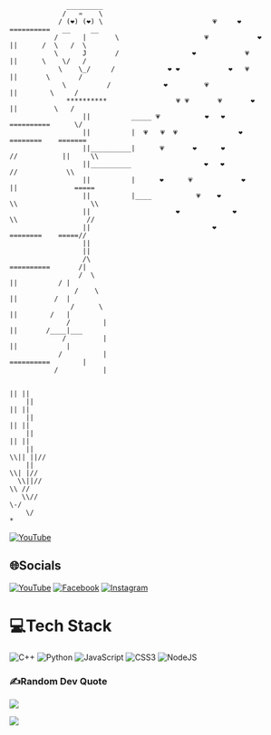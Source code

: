                                       
                  _________
                 /   ♒    \
                / (❤️) (❤️) \                           💗     ❤️                 ==========   __     __
               /      |       \                     💗            ❤️                   ||      /  \   /  \ 
               \      J       /                  ❤️            💗                      ||      \    \/   /
                \    \_/     /             ❤️ ❤️            ❤️   💗                   ||       \       /
                 \          /             ❤️         💗                                ||        \     /
                  **********                 💗 💗       💗       ❤️                  ||         \   / 
                      ||          _____ 💗           ❤️   ❤️                       ==========      \/
                      ||          |  💗   💗  💗               ❤️                    ========    =======                   
                      ||__________|      💗       ❤️      ❤️                        //           ||     \\  
                      ||__________                  ❤️   ❤️                         //            \\       
                      ||          |      ❤️      💗            ❤️                  ||              =====        
                      ||          |____           💗    ❤️                          \\                  \\    
                      ||                     ❤️             ❤️                       \\                 //
                      ||                              ❤️                               ========    =====//
                      ||
                      ||  
                      /\                                                             ==========       /|   
                     /  \                                                                ||          / |
                    /    \                                                               ||         /  |
                   /      \                                                              ||        /   |
                  /        |                                                             ||       /____|___
                 /         |                                                             ||            |
                /          |                                                         ==========        |
               /           |

                                                                                                || ||
        ||                                                                                      || ||  
        ||                                                                                      || ||
        ||                                                                                      || ||
        ||                                                                                    \\|| ||//
        ||                                                                                     \\| |//
      \\||//                                                                                    \\ //
       \\//                                                                                      \-/
        \/                                                                                        *
[![YouTube](https://img.shields.io/badge/YouTube-%23FF0000.svg?logo=YouTube&logoColor=white)](https://youtube.com/c/https://www.youtube.com/watch?v=xvFZjo5PgG0) 

                                                      
## 🌐Socials
[![YouTube](https://img.shields.io/badge/YouTube-%23FF0000.svg?logo=YouTube&logoColor=white)](https://youtube.com/c/https://www.youtube.com/watch?v=xvFZjo5PgG0) 
[![Facebook](https://img.shields.io/badge/Facebook-%231877F2.svg?logo=Facebook&logoColor=white)](https://facebook.com/https://www.facebook.com/karry.chuong.1602/) [![Instagram](https://img.shields.io/badge/Instagram-%23E4405F.svg?logo=Instagram&logoColor=white)](https://instagram.com/https://www.instagram.com/karrychuong/) 

# 💻Tech Stack
![C++](https://img.shields.io/badge/c++-%2300599C.svg?style=flat&logo=c%2B%2B&logoColor=white) ![Python](https://img.shields.io/badge/python-3670A0?style=flat&logo=python&logoColor=ffdd54) ![JavaScript](https://img.shields.io/badge/javascript-%23323330.svg?style=flat&logo=javascript&logoColor=%23F7DF1E) ![CSS3](https://img.shields.io/badge/css3-%231572B6.svg?style=flat&logo=css3&logoColor=white) ![NodeJS](https://img.shields.io/badge/node.js-6DA55F?style=flat&logo=node.js&logoColor=white)

### ✍️Random Dev Quote
![](https://quotes-github-readme.vercel.app/api?type=horizontal&theme=radical)

[![](https://visitcount.itsvg.in/api?id=KarryChuong&icon=0&color=0)](https://visitcount.itsvg.in)
